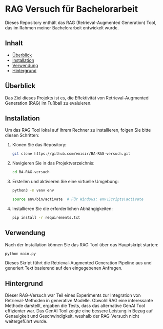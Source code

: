# RAG Versuch für Bachelorarbeit

Dieses Repository enthält das RAG (Retrieval-Augmented Generation) Tool, das im Rahmen meiner Bachelorarbeit entwickelt wurde.

## Inhalt

- [Überblick](#überblick)
- [Installation](#installation)
- [Verwendung](#verwendung)
- [Hintergrund](#hintergrund)


## Überblick

Das Ziel dieses Projekts ist es, die Effektivität von Retrieval-Augmented Generation (RAG) im Fußball zu evaluieren. 

## Installation

Um das RAG Tool lokal auf Ihrem Rechner zu installieren, folgen Sie bitte diesen Schritten:

1. Klonen Sie das Repository:
   
   ```bash
   git clone https://github.com/emisir/BA-RAG-versuch.git
   ```

3. Navigieren Sie in das Projektverzeichnis:

   ```bash
   cd BA-RAG-versuch
   ```

4. Erstellen und aktivieren Sie eine virtuelle Umgebung:

   ```bash
   python3 -m venv env
   
   source env/bin/activate  # Für Windows: env\Scripts\activate
   ```

6. Installieren Sie die erforderlichen Abhängigkeiten:

   ```bash
   pip install -r requirements.txt
   ```

## Verwendung

Nach der Installation können Sie das RAG Tool über das Hauptskript starten:

   ```bash
   python main.py
   ```

Dieses Skript führt die Retrieval-Augmented Generation Pipeline aus und generiert Text basierend auf den eingegebenen Anfragen.

## Hintergrund

Dieser RAG-Versuch war Teil eines Experiments zur Integration von Retrieval-Methoden in generative Modelle. Obwohl RAG eine interessante Methode darstellt, ergaben die Tests, dass das alternative GenAI Tool effizienter war. Das GenAI Tool zeigte eine bessere Leistung in Bezug auf Genauigkeit und Geschwindigkeit, weshalb der RAG-Versuch nicht weitergeführt wurde.
